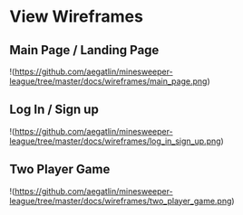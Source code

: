 # View Wireframes

## Main Page / Landing Page
!(https://github.com/aegatlin/minesweeper-league/tree/master/docs/wireframes/main_page.png)

## Log In / Sign up
!(https://github.com/aegatlin/minesweeper-league/tree/master/docs/wireframes/log_in_sign_up.png)

## Two Player Game
!(https://github.com/aegatlin/minesweeper-league/tree/master/docs/wireframes/two_player_game.png)
